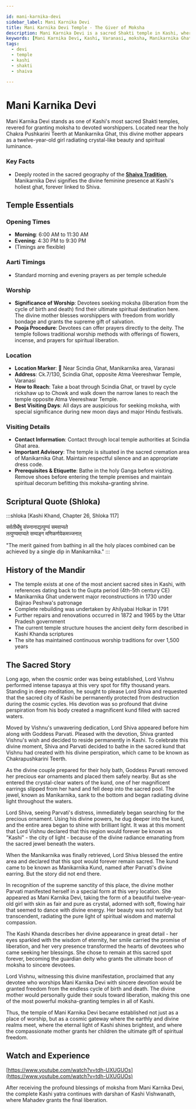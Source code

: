 ```yaml
---

id: mani-karnika-devi
sidebar_label: Mani Karnika Devi
title: Mani Karnika Devi Temple - The Giver of Moksha
description: Mani Karnika Devi is a sacred Shakti temple in Kashi, where the divine mother blesses devotees with moksha and liberation from all worldly bondage.
keywords: [Mani Karnika Devi, Kashi, Varanasi, moksha, Manikarnika Ghat]
tags:
  - devi
  - temple
  - kashi
  - shakti
  - shaiva

---
```


# Mani Karnika Devi

Mani Karnika Devi stands as one of Kashi's most sacred Shakti temples, revered for granting moksha to devoted worshippers. Located near the holy Chakra Pushkarini Teerth at Manikarnika Ghat, this divine mother appears as a twelve-year-old girl radiating crystal-like beauty and spiritual luminance.

### Key Facts
- Deeply rooted in the sacred geography of the **[Shaiva Tradition](/temples/tags/shaiva-tradition)**, Manikarnika Devi signifies the divine feminine presence at Kashi's holiest ghat, forever linked to Shiva.

## Temple Essentials

### Opening Times

  * **Morning**: 6:00 AM to 11:30 AM
  * **Evening**: 4:30 PM to 9:30 PM
  * (Timings are flexible)

### Aarti Timings

  * Standard morning and evening prayers as per temple schedule

### Worship

  * **Significance of Worship**: Devotees seeking moksha (liberation from the cycle of birth and death) find their ultimate spiritual destination here. The divine mother blesses worshippers with freedom from worldly bondage and grants the supreme gift of salvation.
  * **Pooja Procedure**: Devotees can offer prayers directly to the deity. The temple follows traditional worship methods with offerings of flowers, incense, and prayers for spiritual liberation.

### Location

  * **Location Marker**: 📍 Near Scindia Ghat, Manikarnika area, Varanasi
  * **Address**: Ck.7/130, Scindia Ghat, opposite Atma Veereshwar Temple, Varanasi
  * **How to Reach**: Take a boat through Scindia Ghat, or travel by cycle rickshaw up to Chowk and walk down the narrow lanes to reach the temple opposite Atma Veereshwar Temple.
  * **Best Visiting Days**: All days are auspicious for seeking moksha, with special significance during new moon days and major Hindu festivals.

### Visiting Details

  * **Contact Information**: Contact through local temple authorities at Scindia Ghat area.
  * **Important Advisory**: The temple is situated in the sacred cremation area of Manikarnika Ghat. Maintain respectful silence and an appropriate dress code.
  * **Prerequisites & Etiquette**: Bathe in the holy Ganga before visiting. Remove shoes before entering the temple premises and maintain spiritual decorum befitting this moksha-granting shrine.

## Scriptural Quote (Shloka)

:::shloka [Kashi Khand, Chapter 26, Shloka 117]

सर्वतीर्थेषु संस्नानाद्यत्पुण्यं समवाप्यते<br/>
तत्पुण्यमाप्यते सम्यङ्ग मणिकर्णयेकमज्जनात्

"The merit gained from bathing in all the holy places combined can be achieved by a single dip in Manikarnika."
:::

## History of the Mandir
- The temple exists at one of the most ancient sacred sites in Kashi, with references dating back to the Gupta period (4th-5th century CE)
- Manikarnika Ghat underwent major reconstructions in 1730 under Bajirao Peshwa's patronage
- Complete rebuilding was undertaken by Ahilyabai Holkar in 1791
- Further repairs and renovations occurred in 1872 and 1965 by the Uttar Pradesh government
- The current temple structure houses the ancient deity form described in Kashi Khanda scriptures
- The site has maintained continuous worship traditions for over 1,500 years

## The Sacred Story

Long ago, when the cosmic order was being established, Lord Vishnu performed intense tapasya at this very spot for fifty thousand years. Standing in deep meditation, he sought to please Lord Shiva and requested that the sacred city of Kashi be permanently protected from destruction during the cosmic cycles. His devotion was so profound that divine perspiration from his body created a magnificent kund filled with sacred waters.

Moved by Vishnu's unwavering dedication, Lord Shiva appeared before him along with Goddess Parvati. Pleased with the devotion, Shiva granted Vishnu's wish and decided to reside permanently in Kashi. To celebrate this divine moment, Shiva and Parvati decided to bathe in the sacred kund that Vishnu had created with his divine perspiration, which came to be known as Chakrapushkarini Teerth.

As the divine couple prepared for their holy bath, Goddess Parvati removed her precious ear ornaments and placed them safely nearby. But as she entered the crystal-clear waters of the kund, one of her magnificent earrings slipped from her hand and fell deep into the sacred pool. The jewel, known as Manikarnika, sank to the bottom and began radiating divine light throughout the waters.

Lord Shiva, seeing Parvati's distress, immediately began searching for the precious ornament. Using his divine powers, he dug deeper into the kund, and the entire area began to shine with brilliant light. It was at this moment that Lord Vishnu declared that this region would forever be known as "Kashi" - the city of light - because of the divine radiance emanating from the sacred jewel beneath the waters.

When the Manikarnika was finally retrieved, Lord Shiva blessed the entire area and declared that this spot would forever remain sacred. The kund came to be known as Manikarnika Kund, named after Parvati's divine earring. But the story did not end there.

In recognition of the supreme sanctity of this place, the divine mother Parvati manifested herself in a special form at this very location. She appeared as Mani Karnika Devi, taking the form of a beautiful twelve-year-old girl with skin as fair and pure as crystal, adorned with soft, flowing hair that seemed to dance with divine energy. Her beauty was not worldly but transcendent, radiating the pure light of spiritual wisdom and maternal compassion.

The Kashi Khanda describes her divine appearance in great detail - her eyes sparkled with the wisdom of eternity, her smile carried the promise of liberation, and her very presence transformed the hearts of devotees who came seeking her blessings. She chose to remain at this sacred spot forever, becoming the guardian deity who grants the ultimate boon of moksha to sincere devotees.

Lord Vishnu, witnessing this divine manifestation, proclaimed that any devotee who worships Mani Karnika Devi with sincere devotion would be granted freedom from the endless cycle of birth and death. The divine mother would personally guide their souls toward liberation, making this one of the most powerful moksha-granting temples in all of Kashi.

Thus, the temple of Mani Karnika Devi became established not just as a place of worship, but as a cosmic gateway where the earthly and divine realms meet, where the eternal light of Kashi shines brightest, and where the compassionate mother grants her children the ultimate gift of spiritual freedom.

## Watch and Experience

[https://www.youtube.com/watch?v=tdh-UXUGUOs](https://www.youtube.com/watch?v=tdh-UXUGUOs)

After receiving the profound blessings of moksha from Mani Karnika Devi, the complete Kashi yatra continues with darshan of Kashi Vishwanath, where Mahadev grants the final liberation.